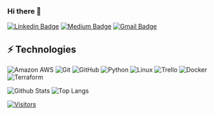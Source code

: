 ### Hi there 👋

<!-- Hi, my name is Tobi Owofade and I presently work as a Middle School Math Teacher, I have a Bachelors Degree in Mathematics and a Masters Degree in Analytics and looking to pivot into Devops Engineering.

Find out more about me & feel free to connect with me here:

<!-- Replace the fields below with the information requested. Remember to remove the encapsulating <> characters. For spaces in names, use %20 (e.g. Broadus%20Palmer) -->

[![Linkedin Badge](https://img.shields.io/badge/-Tobi%20Owofade-blue?style=flat-square&logo=Linkedin&logoColor=white&link=https://www.linkedin.com/in/oluwatobiowofade/)](https://www.linkedin.com/in/oluwatobiowofade/)
[![Medium Badge](https://img.shields.io/badge/Broadus%20Palmer-12100E?style=flat-square&logo=medium&logoColor=white&link=https://medium.com/@oowofade)](https://medium.com/@oowofade)
[![Gmail Badge](https://img.shields.io/badge/-tobiowofade@gmail.com-c14438?style=flat-square&logo=Gmail&logoColor=white&link=mailto:tobiowofade@gmail.com)](mailto:tobiowofade@gmail.com)

## ⚡ Technologies

<!-- Check out the Badges folder for more badges -->

![Amazon AWS](https://img.shields.io/badge/Amazon%20AWS-232F3E?style=flat-square&logo=amazon-aws)
![Git](https://img.shields.io/badge/-Git-black?style=flat-square&logo=git)
![GitHub](https://img.shields.io/badge/-GitHub-181717?style=flat-square&logo=github)
![Python](https://img.shields.io/badge/-Python-black?style=flat-square&logo=Python)
![Linux](https://img.shields.io/badge/Linux-FCC624?style=flat-square&logo=linux&logoColor=black)
![Trello](https://img.shields.io/badge/Trello-%23026AA7.svg?style=flat-square&logo=Trello&logoColor=white)
![Docker](https://img.shields.io/badge/docker-%230db7ed.svg?style=for-the-badge&logo=docker&logoColor=white)
![Terraform](https://img.shields.io/badge/terraform-%235835CC.svg?style=for-the-badge&logo=terraform&logoColor=white)

<!-- Replace the fields below with the information requested. Remember to remove the encapsulating <> characters. -->

![Github Stats](https://github-readme-stats.vercel.app/api?username=LevelUpInTech&count_private=true&show_icons=true&include_all_commits=true)
![Top Langs](https://github-readme-stats.vercel.app/api/top-langs/?username=LevelUpInTech&hide=TeX&layout=compact)


[![Visitors](https://api.visitorbadge.io/api/visitors?path=LevelUpInTech%2FLevelUpInTech&label=VISITORS&countColor=%23263759)](https://visitorbadge.io/status?path=LevelUpInTech%2FLevelUpInTech)
